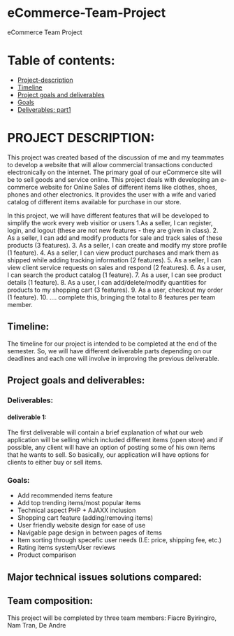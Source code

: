 # eCommerce-Team-Project
eCommerce Team Project


# Table of contents:
- [Project-description](#PROJECT-DESCRIPTION)
- [Timeline](#Timeline)
- [Project goals and deliverables](#Project-goals-and-deliverables)
- [Goals](#Goals)
- [Deliverables: part1](#deliverables)
# PROJECT DESCRIPTION:
This project was created based of the discussion of me and my teammates to develop a website that will allow commercial transactions conducted electronically on the internet. The primary goal of our eCommerce site will be to sell goods and service online. This project deals with developing an e-commerce website for Online Sales of different items like clothes, shoes, phones and other electronics. It provides the user with a wife and varied catalog of different items available for purchase in our store.

In this project, we will have different features that will be developed to simplify the work every web visitior or users
 1.As a seller, I can register, login, and logout (these are not new features - they are given in class).
 2. As a seller, I can add and modify products for sale and track sales of these products (3 features).
 3. As a seller, I can create and modify my store profile (1 feature).
 4. As a seller, I can view product purchases and mark them as shipped while adding tracking information (2 features).
 5. As a seller, I can view client service requests on sales and respond (2 features).
 6. As a user, I can search the product catalog (1 feature).
 7. As a user, I can see product details (1 feature).
 8. As a user, I can add/delete/modify quantities for products to my shopping cart (3 features).
 9. As a user, checkout my order (1 feature).
 10. .... complete this, bringing the total to 8 features per team member.

## Timeline: 

The timeline for our project is intended to be completed at the end of the semester. So, we will have different deliverable parts depending on our deadlines and each one will involve in improving the previous deliverable.

## Project goals and deliverables:
### Deliverables:
#### deliverable 1:
The first deliverable will contain a brief explanation of what our web application will be selling which included different items (open store) and if possible, any client will have an option of posting some of his own items that he wants to sell. So basically, our application will have options for clients to either buy or sell items. 

### Goals: 
- Add recommended items feature 
- Add top trending items/most popular items
- Technical aspect PHP + AJAXX inclusion
- Shopping cart feature (adding/removing items)
- User friendly website design for ease of use
- Navigable page design in between pages of items
- Item sorting through specefic user needs (I.E: price, shipping fee, etc.)
- Rating items system/User reviews
- Product comparison
## Major technical issues solutions compared:
 

## Team composition: 

This project will be completed by three team members: Fiacre Byiringiro, Nam Tran, De Andre
